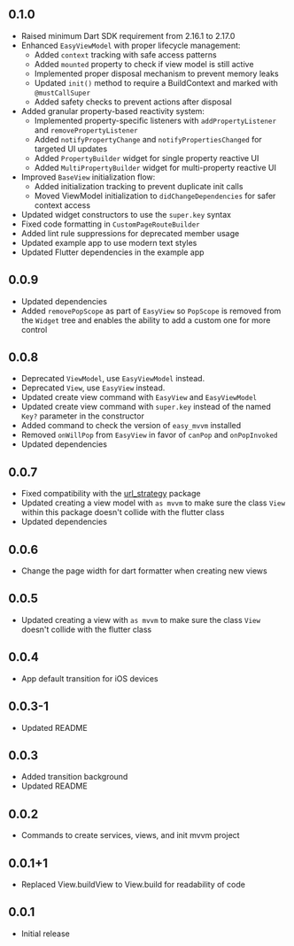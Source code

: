 ## 0.1.0

* Raised minimum Dart SDK requirement from 2.16.1 to 2.17.0
* Enhanced `EasyViewModel` with proper lifecycle management:
    * Added `context` tracking with safe access patterns
    * Added `mounted` property to check if view model is still active
    * Implemented proper disposal mechanism to prevent memory leaks
    * Updated `init()` method to require a BuildContext and marked with `@mustCallSuper`
    * Added safety checks to prevent actions after disposal
* Added granular property-based reactivity system:
    * Implemented property-specific listeners with `addPropertyListener` and `removePropertyListener`
    * Added `notifyPropertyChange` and `notifyPropertiesChanged` for targeted UI updates
    * Added `PropertyBuilder` widget for single property reactive UI
    * Added `MultiPropertyBuilder` widget for multi-property reactive UI
* Improved `BaseView` initialization flow:
    * Added initialization tracking to prevent duplicate init calls
    * Moved ViewModel initialization to `didChangeDependencies` for safer context access
* Updated widget constructors to use the `super.key` syntax
* Fixed code formatting in `CustomPageRouteBuilder`
* Added lint rule suppressions for deprecated member usage
* Updated example app to use modern text styles
* Updated Flutter dependencies in the example app

## 0.0.9

* Updated dependencies
* Added `removePopScope` as part of `EasyView` so `PopScope` is removed from the `Widget` tree and enables the ability to add a custom one for more control

## 0.0.8

* Deprecated `ViewModel`, use `EasyViewModel` instead.
* Deprecated `View`, use `EasyView` instead.
* Updated create view command with `EasyView` and `EasyViewModel`
* Updated create view command with `super.key` instead of the named `Key?` parameter in the constructor
* Added command to check the version of `easy_mvvm` installed
* Removed `onWillPop` from `EasyView` in favor of `canPop` and `onPopInvoked`
* Updated dependencies

## 0.0.7

* Fixed compatibility with the [url_strategy](https://pub.dev/packages/url_strategy) package
* Updated creating a view model with `as mvvm` to make sure the class `View` within this package doesn't collide with the flutter class
* Updated dependencies

## 0.0.6

* Change the page width for dart formatter when creating new views

## 0.0.5

* Updated creating a view with `as mvvm` to make sure the class `View` doesn't collide with the flutter class

## 0.0.4

* App default transition for iOS devices

## 0.0.3-1

* Updated README

## 0.0.3

* Added transition background
* Updated README

## 0.0.2

* Commands to create services, views, and init mvvm project

## 0.0.1+1

* Replaced View.buildView to View.build for readability of code

## 0.0.1

* Initial release